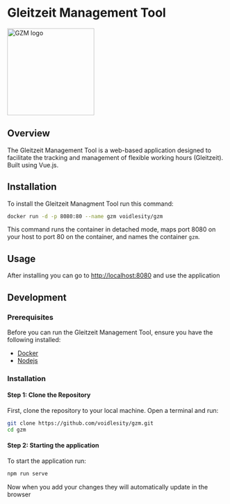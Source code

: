 # Gleitzeit Management Tool
<img src="./public/favicon.ico" title="Ai generated I ain't no designer" alt="GZM logo" width="200" height="200">

## Overview

The Gleitzeit Management Tool is a web-based application designed to facilitate the tracking and management of flexible working hours (Gleitzeit). Built using Vue.js.

## Installation

To install the Gleitzeit Managment Tool run this command:

```bash
docker run -d -p 8080:80 --name gzm voidlesity/gzm
```

This command runs the container in detached mode, maps port 8080 on your host to port 80 on the container, and names the container `gzm`.

## Usage

After installing you can go to [http://localhost:8080](http://localhost:8080) and use the application

## Development

### Prerequisites

Before you can run the Gleitzeit Management Tool, ensure you have the following installed:

- [Docker](https://www.docker.com/)
- [Nodejs](https://nodejs.org/en)

### Installation

#### Step 1: Clone the Repository

First, clone the repository to your local machine. Open a terminal and run:
```bash
git clone https://github.com/voidlesity/gzm.git
cd gzm
```

#### Step 2: Starting the application

To start the application run:
```bash
npm run serve
```

Now when you add your changes they will automatically update in the browser